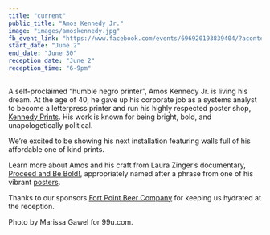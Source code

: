 ```yaml
---
title: "current"
public_title: "Amos Kennedy Jr."
image: "images/amoskennedy.jpg"
fb_event_link: "https://www.facebook.com/events/696920193839404/?acontext=%7B%22source%22%3A5%2C%22page_id_source%22%3A869736873141786%2C%22action_history%22%3A[%7B%22surface%22%3A%22page%22%2C%22mechanism%22%3A%22main_list%22%2C%22extra_data%22%3A%22%7B%5C%22page_id%5C%22%3A869736873141786%2C%5C%22tour_id%5C%22%3Anull%7D%22%7D]%2C%22has_source%22%3Atrue%7D"
start_date: "June 2"
end_date: "June 30"
reception_date: "June 2"
reception_time: "6-9pm"
---
```

A self-proclaimed “humble negro printer”,  Amos Kennedy Jr. is living his dream. At the age of 40, he gave up his corporate job as a systems analyst to become a letterpress printer and run his highly respected poster shop, [Kennedy Prints](http://www.kennedyprints.com/). His work is known for being bright, bold, and unapologetically political. 
 
We’re excited to be showing his next installation featuring walls full of his affordable one of kind prints. 
 
Learn more about Amos and his craft from Laura Zinger’s documentary, [Proceed and Be Bold!](https://www.youtube.com/watch?v=i251DDffUzY), appropriately named after a phrase from one of his vibrant [posters](http://www.kennedyprints.com/images7/proceed.jpg). 

Thanks to our sponsors [Fort Point Beer Company](http://www.fortpointbeer.com/) for keeping us hydrated at the reception.
 
Photo by Marissa Gawel for 99u.com.
